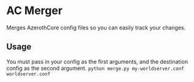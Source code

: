 # AC Merger
Merges AzerothCore config files so you can easily track your changes.

## Usage
You must pass in your config as the first arguments, and the destination config as the second argument.
`python merge.py my-worldserver.conf worldserver.conf`